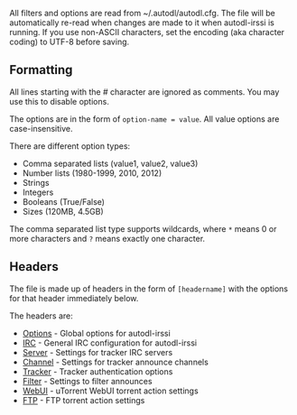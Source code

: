 All filters and options are read from ~/.autodl/autodl.cfg. The file will be automatically re-read when changes are made to it when autodl-irssi is running. If you use non-ASCII characters, set the encoding (aka character coding) to UTF-8 before saving.

## Formatting
All lines starting with the # character are ignored as comments. You may use this to disable options.

The options are in the form of ``option-name = value``. All value options are case-insensitive.

There are different option types:
* Comma separated lists (value1, value2, value3)
* Number lists (1980-1999, 2010, 2012)
* Strings
* Integers
* Booleans (True/False)
* Sizes (120MB, 4.5GB)

The comma separated list type supports wildcards, where ``*`` means 0 or more characters and ``?`` means exactly one character.

## Headers

The file is made up of headers in the form of ``[headername]`` with the options for that header immediately below.

The headers are:

* [Options](options.md) - Global options for autodl-irssi
* [IRC](irc.md) - General IRC configuration for autodl-irssi
* [Server](server.md) - Settings for tracker IRC servers
* [Channel](channel.md) - Settings for tracker announce channels
* [Tracker](tracker.md) - Tracker authentication options
* [Filter](filter.md) - Settings to filter announces
* [WebUI](webui.md) - uTorrent WebUI torrent action settings
* [FTP](ftp.md) - FTP torrent action settings
